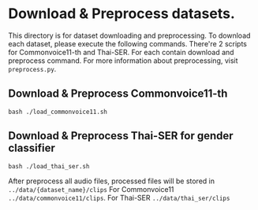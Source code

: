 # Download & Preprocess datasets.
This directory is for dataset downloading and preprocessing. To download each dataset, please execute the following commands.
There're 2 scripts for Commonvoice11-th and Thai-SER. For each contain download and preprocess command.
For more information about preprocessing, visit `preprocess.py`.

## Download & Preprocess Commonvoice11-th
```
bash ./load_commonvoice11.sh
```

## Download & Preprocess Thai-SER for gender classifier
```
bash ./load_thai_ser.sh
```

After preprocess all audio files, processed files will be stored in `../data/{dataset_name}/clips`
For Commonvoice11 `../data/commonvoice11/clips`. For Thai-SER `../data/thai_ser/clips`